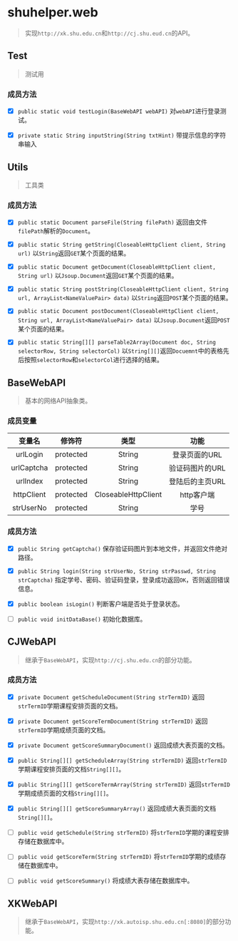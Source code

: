 # shuhelper.web
> 实现`http://xk.shu.edu.cn`和`http://cj.shu.eud.cn`的API。

## Test

> 测试用

### 成员方法
- [x] `public static void testLogin(BaseWebAPI webAPI)`
对`webAPI`进行登录测试。

- [x] `private static String inputString(String txtHint)`
带提示信息的字符串输入


## Utils

> 工具类

### 成员方法
- [x] `public static Document parseFile(String filePath)`
返回由文件`filePath`解析的`Document`。

- [x] `public static String getString(CloseableHttpClient client, String url)`
以`String`返回`GET`某个页面的结果。

- [x] `public static Document getDocument(CloseableHttpClient client, String url)`
以`Jsoup.Document`返回`GET`某个页面的结果。

- [x] `public static String postString(CloseableHttpClient client, String url, ArrayList<NameValuePair> data)`
以`String`返回`POST`某个页面的结果。

- [x] `public static Document postDocument(CloseableHttpClient client, String url, ArrayList<NameValuePair> data)`
以`Jsoup.Document`返回`POST`某个页面的结果。

- [x] `public static String[][] parseTable2Array(Document doc, String selectorRow, String selectorCol)`
以`String[][]`返回`Docuemnt`中的表格先后按照`selectorRow`和`selectorCol`进行选择的结果。


## BaseWebAPI

> 基本的网络API抽象类。

### 成员变量
|变量名|修饰符|类型|功能|
|:--------:|:-------:|:-----------------:|:-----------:|
|urlLogin  |protected|String             |登录页面的URL  |
|urlCaptcha|protected|String             |验证码图片的URL|
|urlIndex  |protected|String             |登陆后的主页URL|
|httpClient|protected|CloseableHttpClient|http客户端    |
|strUserNo |protected|String             |学号          |

### 成员方法
- [x] `public String getCaptcha()`
保存验证码图片到本地文件，并返回文件绝对路径。

- [x] `public String login(String strUserNo, String strPasswd, String strCaptcha)`
指定学号、密码、验证码登录，登录成功返回`OK`，否则返回错误信息。

- [x] `public boolean isLogin()`
判断客户端是否处于登录状态。

- [ ] `public void initDataBase()`
初始化数据库。


## CJWebAPI

> 继承于`BaseWebAPI`，实现`http://cj.shu.edu.cn`的部分功能。

### 成员方法
- [x] `private Document getScheduleDocument(String strTermID)`
返回`strTermID`学期课程安排页面的文档。

- [x] `private Document getScoreTermDocument(String strTermID)`
返回`strTermID`学期成绩页面的文档。

- [x] `private Document getScoreSummaryDocument()`
返回成绩大表页面的文档。

- [x] `public String[][] getScheduleArray(String strTermID)`
返回`strTermID`学期课程安排页面的文档`String[][]`。

- [x] `public String[][] getScoreTermArray(String strTermID)`
返回`strTermID`学期成绩页面的文档`String[][]`。

- [x] `public String[][] getScoreSummaryArray()`
返回成绩大表页面的文档`String[][]`。

- [ ] `public void getSchedule(String strTermID)`
将`strTermID`学期的课程安排存储在数据库中。

- [ ] `public void getScoreTerm(String strTermID)`
将`strTermID`学期的成绩存储在数据库中。

- [ ] `public void getScoreSummary()`
将成绩大表存储在数据库中。


## XKWebAPI

> 继承于`BaseWebAPI`，实现`http://xk.autoisp.shu.edu.cn[:8080]`的部分功能。
